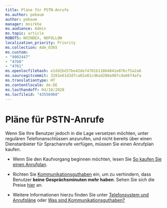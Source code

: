 ```yaml
---
title: Pläne für PSTN-Anrufe
ms.author: pebaum
author: pebaum
manager: mnirkhe
ms.audience: Admin
ms.topic: article
ROBOTS: NOINDEX, NOFOLLOW
localization_priority: Priority
ms.collection: Adm_O365
ms.custom:
- "9002447"
- "4760"
- "4761"
ms.openlocfilehash: e1dd2bd37be42de74701b11864841e876cf5a2a6
ms.sourcegitcommit: 3281e61d3dfca02a01cd6ad208a987cda66f4afa
ms.translationtype: HT
ms.contentlocale: de-DE
ms.lasthandoff: 04/18/2020
ms.locfileid: "43556968"
---
```

# <a name="pstn-calling-plans"></a>Pläne für PSTN-Anrufe

Wenn Sie Ihre Benutzer jedoch in die Lage versetzen möchten, unter regulären Telefonanschlüssen anzurufen, und nicht bereits über einen Dienstanbieter für Sprachanrufe verfügen, müssen Sie einen Anrufplan kaufen.

- Wenn Sie den Kaufvorgang beginnen möchten, lesen Sie [So kaufen Sie einen Anrufplan](https://docs.microsoft.com/MicrosoftTeams/calling-plans-for-office-365).

- Richten Sie [Kommunikationsguthaben](https://docs.microsoft.com/microsoftteams/set-up-communications-credits-for-your-organization) ein, um zu verhindern, dass Benutzer **keine Gesprächsminuten mehr haben**. Sehen Sie sich die Preise [hier](https://products.office.com/microsoft-teams/voice-calling) an. 

- Weitere Informationen hierzu finden Sie unter [Telefonsystem und Anrufpläne](https://docs.microsoft.com/MicrosoftTeams/calling-plan-landing-page) oder [Was sind Kommunikationsguthaben?](https://docs.microsoft.com/microsoftteams/what-are-communications-credits)
